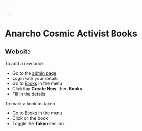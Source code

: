 ```yaml
---

---
```

# Anarcho Cosmic Activist Books

## Website

To add a new book

* Go to the [admin page](http://acabooks.org.uk/admin)
* Login with your details
* Go to [Books](https://acabooks.org.uk/admin/#/sections/books-aa77876e-9a60-4af9-b824-d5c5696c258d/) in the menu
* Click/tap **Create New**, then **Books**
* Fill in the details

To mark a book as taken

* Go to [Books]() in the menu
* Click on the book
* Toggle the **Taken** section